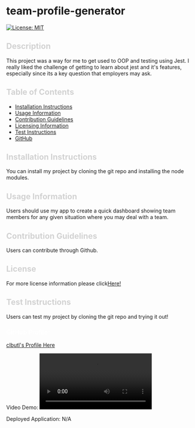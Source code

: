# team-profile-generator
  [![License: MIT](https://img.shields.io/badge/License-MIT-yellow.svg)](https://opensource.org/licenses/MIT)

  ## <a style="text-decoration: none; color: rgb(210, 210, 210); font-weight: bold" id="description">Description</a>
  
  This project was a way for me to get used to OOP and testing using Jest. I really liked the challenge of getting to learn about jest and it's features, especially since its a key question that employers may ask.

  ## <a style="text-decoration: none; color: rgb(210, 210, 210); font-weight: bold">Table of Contents</a>

  - [Installation Instructions](#installing)
  - [Usage Information](#usage)
  - [Contribution Guidelines](#contribute)
  - [Licensing Information](#license)
  - [Test Instructions](#testing)
  - [GitHub](#github)
  
  ## <a style="text-decoration: none; color: rgb(210, 210, 210); font-weight: bold" id="installing">Installation Instructions</a>
  
  You can install my project by cloning the git repo and installing the node modules.
  
  ## <a style="text-decoration: none; color: rgb(210, 210, 210); font-weight: bold" id="usage">Usage Information</a>
  
  Users should use my app to create a quick dashboard showing team members for any given situation where you may deal with a team.
  
  ## <a style="text-decoration: none; color: rgb(210, 210, 210); font-weight: bold" id="contribute">Contribution Guidelines</a>
  
  Users can contribute through Github.

  ## <a style="text-decoration: none; color: rgb(210, 210, 210); font-weight: bold" id="license">License</a>

  For more license information please click[Here!]()
  
  ## <a style="text-decoration: none; color: rgb(210, 210, 210); font-weight: bold" id="testing">Test Instructions</a>
  
  Users can test my project by cloning the git repo and trying it out!
  
  ### <a style="text-decoration: none; color: white; font-weight: bold" id="github">GitHub Profile:</a>
  [clbutl's Profile Here](https://github.com/clbutl)


  Video Demo: ![Demo Video](./Assets/Demo%20Vid.mp4)

  Deployed Application: N/A